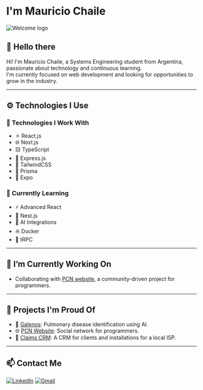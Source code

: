 
# I'm **Mauricio Chaile**

<picture>
  <source media="(prefers-color-scheme: dark)" srcset="https://www.freepnglogos.com/uploads/welcome-png/classic-red-welcome-banner-transparent-png-stickpng-26.png">
  <source media="(prefers-color-scheme: light)" srcset="https://www.freepnglogos.com/uploads/welcome-png/classic-red-welcome-banner-transparent-png-stickpng-26.png">
  <img alt="Welcome logo" src="https://www.freepnglogos.com/uploads/welcome-png/classic-red-welcome-banner-transparent-png-stickpng-26.png">
</picture>

## 👋 Hello there 

Hi! I'm Mauricio Chaile, a Systems Engineering student from Argentina, passionate about technology and continuous learning.  
I'm currently focused on web development and looking for opportunities to grow in the industry.

---

## ⚙ Technologies I Use

### 🧠 Technologies I Work With
- ⚛️ React.js
- 🌐 Next.js
- 🟨 TypeScript
- 🧵 Express.js
- 🎨 TailwindCSS
- 🔷 Prisma
- 📲 Expo

### 🌱 Currently Learning
- ⚡ Advanced React
- 🧬 Nest.js
- 🌿 AI Integrations
- ⛵ Docker
- 🍔 tRPC

---

## 🔭 I’m Currently Working On
- Collaborating with [PCN website](https://github.com/MauriJC/pcn-website), a community-driven project for programmers.

---

## 🧪 Projects I'm Proud Of
- 🧠 [Galenos](https://github.com/MauriJC/galenos): Pulmonary disease identification using AI.
- 🌐 [PCN Website](https://github.com/MauriJC/pcn-website): Social network for programmers.
- 💼 [Claims CRM](https://github.com/MauriJC/frontend-reclamos-telefonica): A CRM for clients and installations for a local ISP.

---

## 📫 Contact Me

[![LinkedIn](https://img.shields.io/badge/LinkedIn-blue?logo=linkedin&logoColor=white)](https://linkedin.com/in/mauriciojavierchaile)
[![Gmail](https://img.shields.io/badge/Gmail-D14836?logo=gmail&logoColor=white)](mailto:xaviermauricio33@gmail.com)



<!--
**MauriJC/MauriJC** is a ✨ _special_ ✨ repository because its `README.md` (this file) appears on your GitHub profile.

Here are some ideas to get you started:

- 🔭 I’m currently working on ...
 ...
- 👯 I’m looking to collaborate on ...
- 🤔 I’m looking for help with ...
- 💬 Ask me about ...
- 📫 How to reach me: ...
- 😄 Pronouns: ...
- ⚡ Fun fact: ...
-->
